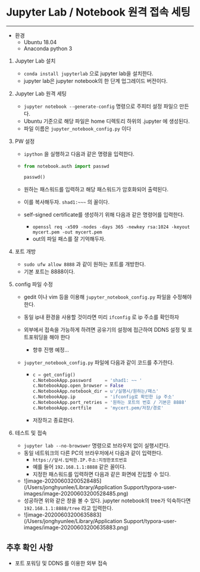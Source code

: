 # Jupyter Lab / Notebook 원격 접속 세팅

---

- 환경
  - Ubuntu 18.04
  - Anaconda python 3 

1. Jupyter Lab 설치
   - `conda install jupyterlab` 으로 jupyter lab을 설치한다.
   - jupyter lab은 jupyter notebook의 한 단계 업그레이드 버전이다.

2. Jupyter Lab 원격 세팅
   - `jupyter notebook --generate-config` 명령으로 주피터 설정 파일으 만든다.
   - Ubuntu 기준으로 해당 파일은 home 디렉토리 하위의 .jupyter 에 생성된다.
   - 파일 이름은 `jupyter_notebook_config.py` 이다

3. PW 설정

   - `ipython` 을 실행하고 다음과 같은 명령을 입력한다.

   - ```python
     from notebook.auth import passwd
     
     passwd()
     ```

   - 원하는 패스워드를 입력하고 해당 패스워드가 암호화되어 출력된다. 

   - 이를 복사해두자. `shad1:~~~` 의 꼴이다.

   - self-signed certificate를 생성하기 위해 다음과 같은 명령어를 입력한다.

     - `openssl req -x509 -nodes -days 365 -newkey rsa:1024 -keyout mycert.pem -out mycert.pem`
     - out의 파일 패스를 잘 기억해두자.

4. 포트 개방

   - `sudo ufw allow 8888` 과 같이 원하는 포트를 개방한다.
   - 기본 포트는 8888이다.

5. config 파일 수정

   - gedit 이나 vim 등을 이용해 `jupyter_notebook_config.py` 파일을 수정해야 한다.

   - 동일 ip내 환경을 사용할 것이라면 미리 `ifconfig` 로 ip 주소를 확인하자

   - 외부에서 접속을 가능하게 하려면 공유기의 설정에 접근하여 DDNS 설정 및 포트포워딩을 해야 한다

     - 향후 진행 예정...

   - `jupyter_notebook_config.py` 파일에 다음과 같이 코드를 추가한다.

     - ```python
       c = get_config()
       c.NotebookApp.password     = 'shad1: ~~ '
       c.NotebookApp.open_browser = False
       c.NotebookApp.notebook_dir = u'/실행시/원하는/패스'
       c.NotebookApp.ip           = 'ifconfig로 확인한 ip 주소'
       c.NotebookApp.port_retries = '원하는 포트의 번호 / 기본은 8888'
       c.NotebookApp.certfile     = 'mycert.pem/저장/경로'
       ```

     - 저장하고 종료한다.

6. 테스트 및 접속

   - `jupyter lab --no-browswer` 명령으로 브라우저 없이 실행시킨다.
   - 동일 네트워크의 다른 PC의 브라우저에서 다음과 같이 입력한다.
     - `https://앞서.입력한.IP.주소:지정한포트번호`
     - 예를 들어 `192.168.1.1:8888` 같은 꼴이다. 
     - 지정한 패스워드를 입력하면 다음과 같은 화면에 진입할 수 있다.
   - ![image-20200603200528485](/Users/jonghyunlee/Library/Application Support/typora-user-images/image-20200603200528485.png)
   - 성공하면 위와 같은 창을 볼 수 있다. jupyter notebook의 tree가 익숙하다면  `192.168.1.1:8888/tree` 라고 입력한다.
   - ![image-20200603200635883](/Users/jonghyunlee/Library/Application Support/typora-user-images/image-20200603200635883.png) 

## 추후 확인 사항

- 포트 포워딩 및 DDNS 를 이용한 외부 접속